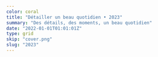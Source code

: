 ```yaml
---
color: coral
title: "Détailler un beau quotidien • 2023"
summary: "Des détails, des moments, un beau quotidien"
date: "2022-01-01T01:01:01Z"
type: grid
skip: "cover.png"
slug: "2023"
---
```


